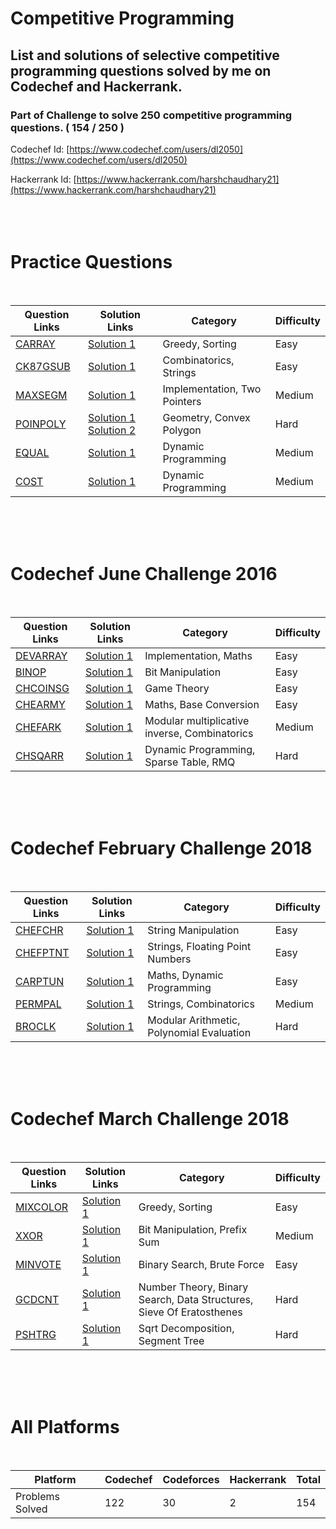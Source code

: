 # Competitive Programming
## List and solutions of selective competitive programming questions solved by me on Codechef and Hackerrank.
### Part of Challenge to solve 250 competitive programming questions. ( 154 / 250 )

Codechef Id: [https://www.codechef.com/users/dl2050](https://www.codechef.com/users/dl2050)

Hackerrank Id: [https://www.hackerrank.com/harshchaudhary21](https://www.hackerrank.com/harshchaudhary21)  
<br><br><br>
# **Practice Questions**
<br>



| Question Links | Solution Links | Category | Difficulty |
| --- | --- | --- | --- |
| [CARRAY](https://www.codechef.com/problems/CARRAY) | [Solution 1](https://www.codechef.com/viewsolution/17486604) | Greedy, Sorting | Easy |
| [CK87GSUB](https://www.codechef.com/problems/CK87GSUB) | [Solution 1](https://www.codechef.com/viewsolution/15954404) | Combinatorics, Strings | Easy |
| [MAXSEGM](https://www.codechef.com/problems/MAXSEGM) | [Solution 1](https://www.codechef.com/viewsolution/14345686) | Implementation, Two Pointers | Medium |
| [POINPOLY](https://www.codechef.com/problems/POINPOLY) | [Solution 1](https://www.codechef.com/viewsolution/17438977)  [Solution 2](https://www.codechef.com/viewsolution/17438898) | Geometry, Convex Polygon | Hard |
| [EQUAL](https://www.hackerrank.com/challenges/equal/problem) | [Solution 1](https://www.hackerrank.com/challenges/equal/submissions/code/150219278) | Dynamic Programming | Medium |
| [COST](https://www.hackerrank.com/challenges/sherlock-and-cost/problem) | [Solution 1](https://www.hackerrank.com/challenges/sherlock-and-cost/submissions/code/150172069) | Dynamic Programming | Medium |  

<br><br><br>



# **Codechef June Challenge 2016**  
<br>

| Question Links | Solution Links | Category | Difficulty |
| --- | --- | --- | --- |
| [DEVARRAY](http://www.codechef.com/problems/DEVARRAY) | [Solution 1](https://www.codechef.com/viewsolution/10299986) | Implementation, Maths | Easy |
| [BINOP](http://www.codechef.com/problems/BINOP) | [Solution 1](https://www.codechef.com/viewsolution/10309269) | Bit Manipulation | Easy |
| [CHCOINSG](https://www.codechef.com/JUNE16/problems/CHCOINSG) | [Solution 1](https://www.codechef.com/viewsolution/10302655) | Game Theory | Easy |
| [CHEARMY](https://www.codechef.com/problems/CHEARMY) | [Solution 1](https://www.codechef.com/viewsolution/10332701) | Maths, Base Conversion | Easy |
| [CHEFARK](https://www.codechef.com/problems/CHEFARK) | [Solution 1](https://www.codechef.com/viewsolution/10370877) | Modular multiplicative inverse, Combinatorics | Medium |
| [CHSQARR](https://www.codechef.com/problems/CHSQARR) | [Solution 1](https://www.codechef.com/viewsolution/10494112) | Dynamic Programming, Sparse Table, RMQ | Hard |  

<br><br>
<br>

# **Codechef February Challenge 2018**  
<br>

| Question Links | Solution Links | Category | Difficulty |
| --- | --- | --- | --- |
| [CHEFCHR](https://www.codechef.com/problems/CHEFCHR) | [Solution 1](https://www.codechef.com/viewsolution/17245684) | String Manipulation | Easy |
| [CHEFPTNT](https://www.codechef.com/problems/CHEFPTNT) | [Solution 1](https://www.codechef.com/viewsolution/17247929) | Strings, Floating Point Numbers | Easy |
| [CARPTUN](https://www.codechef.com/problems/CARPTUN) | [Solution 1](https://www.codechef.com/viewsolution/17252946) | Maths, Dynamic Programming | Easy |
| [PERMPAL](http://www.codechef.com/problems/PERMPAL) | [Solution 1](https://www.codechef.com/viewsolution/17289263) | Strings, Combinatorics | Medium |
| [BROCLK](http://www.codechef.com/problems/BROCLK) | [Solution 1](https://www.codechef.com/viewsolution/17374627) | Modular Arithmetic, Polynomial Evaluation | Hard |  

<br><br>
<br>


# **Codechef March Challenge 2018**  
<br>

| Question Links | Solution Links | Category | Difficulty |
| --- | --- | --- | --- |
| [MIXCOLOR](http://www.codechef.com/problems/MIXCOLOR) | [Solution 1](https://www.codechef.com/viewsolution/17580915) | Greedy, Sorting | Easy |
| [XXOR](http://www.codechef.com/problems/XXOR) | [Solution 1](https://www.codechef.com/viewsolution/17608679) | Bit Manipulation, Prefix Sum | Medium |
| [MINVOTE](http://www.codechef.com/problems/MINVOTE) | [Solution 1](https://www.codechef.com/viewsolution/17627489) | Binary Search, Brute Force | Easy |
| [GCDCNT](http://www.codechef.com/problems/GCDCNT) | [Solution 1](https://www.codechef.com/viewsolution/17730351) | Number Theory, Binary Search, Data Structures, Sieve Of Eratosthenes | Hard |
| [PSHTRG](http://www.codechef.com/problems/PSHTRG) | [Solution 1](https://www.codechef.com/viewsolution/17754519) | Sqrt Decomposition, Segment Tree | Hard |  

<br><br><br>

# **All Platforms**
<br>

| Platform | Codechef | Codeforces | Hackerrank | Total |
| --- | --- | --- | --- | --- |
| Problems Solved | 122 | 30 | 2 | 154
